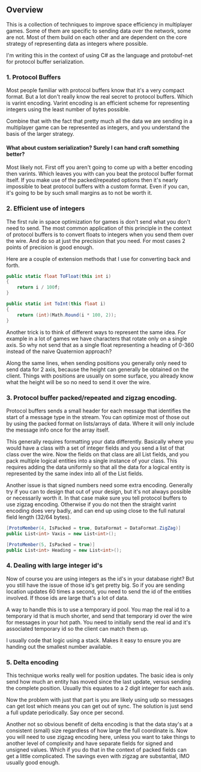 
## Overview

This is a collection of techniques to improve space efficiency in multiplayer games.  Some of them are specific to sending data over the network, some are not.  Most of them build on each other and are dependent on the core strategy of representing data as integers where possible.

I'm writing this in the context of using C# as the language and protobuf-net for protocol buffer serialization.

### 1.  Protocol Buffers
Most people familiar with protocol buffers know that it's a very compact format.  But a lot don't really know the real secret to protocol buffers.  Which is varint encoding.  Varint encoding is an efficient scheme for representing integers using the least number of bytes possible.

Combine that with the fact that pretty much all the data we are sending in a multiplayer game can be represented as integers, and you understand the basis of the larger strategy.

#### What about custom serialization?  Surely I can hand craft something better?
Most likely not.  First off you aren't going to come up with a better encoding then varints.  Which leaves you with can you beat the protocol buffer format itself.  If you make use of the packed/repeated options then it's nearly impossible to beat protocol buffers with a custom format.  Even if you can, it's going to be by such small margins as to not be worth it.


### 2.  Efficient use of integers
The first rule in space optimization for games is don't send what you don't need to send.  The most common application of this principle in the context of protocol buffers is to convert floats to integers when you send them over the wire.  And do so at just the precision that you need.  For most cases 2 points of precision is good enough.

Here are a couple of extension methods that I use for converting back and forth.

```csharp
public static float ToFloat(this int i)
{
    return i / 100f;
}

public static int ToInt(this float i)
{
    return (int)(Math.Round(i * 100, 2));
}
```

Another trick is to think of different ways to represent the same idea.  For example in a lot of games we have characters that rotate only on a single axis.  So why not send that as a single float representing a heading of 0-360 instead of the naive Quaternion approach?

Along the same lines, when sending positions you generally only need to send data for 2 axis, because the height can generally be obtained on the client.  Things with positions are usually on some surface, you already know what the height will be so no need to send it over the wire.

### 3. Protocol buffer packed/repeated and zigzag encoding.

Protocol buffers sends a small header for each message that identifies the start of a message type in the stream.  You can optimize most of those out by using the packed format on lists/arrays of data.  Where it will only include the message info once for the array itself.

This generally requires formatting your data differently.  Basically where you would have a class with a set of integer fields and you send a list of that class over the wire.  Now the fields on that class are all List fields, and you pack multiple logical entities into a single instance of your class.  This requires adding the data uniformly so that all the data for a logical entity is represented by the same index into all of the List fields.
  
Another issue is that signed numbers need some extra encoding.  Generally try if you can to design that out of your design, but it's not always possible or necessarily worth it.  In that case make sure you tell protocol buffers to use zigzag encoding.  Otherwise if you do not then the straight varint encoding does very badly, and can end up using close to the full natural field length (32/64 bytes).

```csharp
[ProtoMember(4, IsPacked = true, DataFormat = DataFormat.ZigZag)]
public List<int> Vaxis = new List<int>();

[ProtoMember(5, IsPacked = true)]
public List<int> Heading = new List<int>();
```

### 4. Dealing with large integer id's
Now of course you are using integers as the id's in your database right?  But you still have the issue of those id's get pretty big.  So if you are sending location updates 60 times a second, you need to send the id of the entities involved.  If those ids are large that's a lot of data.

A way to handle this is to use a temporary id pool.  You map the real id to a temporary id that is much shorter, and send that temporary id over the wire for messages in your hot path.  You need to initially send the real id and it's associated temporary id so the client can match them up.

I usually code that logic using a stack.  Makes it easy to ensure you are handing out the smallest number available.

### 5. Delta encoding
This technique works really well for position updates.  The basic idea is only send how much an entity has moved since the last update, versus sending the complete position.  Usually this equates to a 2 digit integer for each axis.  

Now the problem with just that part is you are likely using udp so messages can get lost which means you can get out of sync.  The solution is just send a full update periodically.  Say once per second.

Another not so obvious benefit of delta encoding is that the data stay's at a consistent (small) size regardless of how large the full coordinate is.  Now you will need to use zigzag encoding here, unless you want to take things to another level of complexity and have separate fields for signed and unsigned values. Which if you do that in the context of packed fields can get a little complicated.  The savings even with zigzag are substantial, IMO usually good enough.
